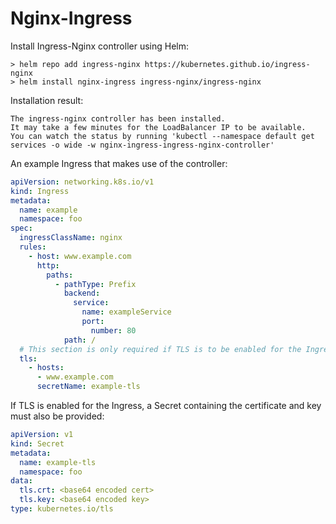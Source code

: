 # Nginx-Ingress

Install Ingress-Nginx controller using Helm:

```CMD
> helm repo add ingress-nginx https://kubernetes.github.io/ingress-nginx
> helm install nginx-ingress ingress-nginx/ingress-nginx
```

Installation result:

```TEXT
The ingress-nginx controller has been installed.
It may take a few minutes for the LoadBalancer IP to be available.
You can watch the status by running 'kubectl --namespace default get services -o wide -w nginx-ingress-ingress-nginx-controller'
```

An example Ingress that makes use of the controller:

```YAML
apiVersion: networking.k8s.io/v1
kind: Ingress
metadata:
  name: example
  namespace: foo
spec:
  ingressClassName: nginx
  rules:
    - host: www.example.com
      http:
        paths:
          - pathType: Prefix
            backend:
              service:
                name: exampleService
                port:
                  number: 80
            path: /
  # This section is only required if TLS is to be enabled for the Ingress
  tls:
    - hosts:
      - www.example.com
      secretName: example-tls
```

If TLS is enabled for the Ingress, a Secret containing the certificate and key must also be provided:

```YAML
apiVersion: v1
kind: Secret
metadata:
  name: example-tls
  namespace: foo
data:
  tls.crt: <base64 encoded cert>
  tls.key: <base64 encoded key>
type: kubernetes.io/tls
```
